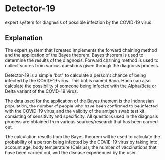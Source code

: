 # Detector-19
expert system for diagnosis of possible infection by the COVID-19 virus

## Explanation

The expert system that I created implements the forward chaining method and the application of the Bayes theorem. Bayes theorem is used to determine the results of the diagnosis. Forward chaining method is used to collect scores from various questions given through the diagnosis process.

Detector-19 is a simple "bot" to calculate a person's chance of being infected by the COVID-19 virus. This bot is named Hana. Hana can also calculate the possibility of someone being infected with the Alpha/Beta or Delta variant of the COVID-19 virus.

The data used for the application of the Bayes theorem is the Indonesian population, the number of people who have been confirmed to be infected with the COVID-19 virus, and the validity of the antigen swab test kit consisting of sensitivity and specificity. All questions used in the diagnosis process are obtained from various sources/research that has been carried out.

The calculation results from the Bayes theorem will be used to calculate the probability of a person being infected by the COVID-19 virus by taking into account age, body temperature (Celsius), the number of vaccinations that have been carried out, and the disease experienced by the user.
